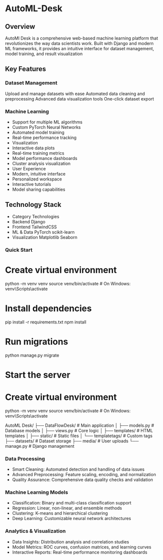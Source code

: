 # AutoML-Desk

## Overview
AutoMl Desk is a comprehensive web-based machine learning platform that revolutionizes the way data scientists work. Built with Django and modern ML frameworks, it provides an intuitive interface for dataset management, model training, and result visualization

## Key Features
### Dataset Management
Upload and manage datasets with ease
Automated data cleaning and preprocessing
Advanced data visualization tools
One-click dataset export

### Machine Learning
* Support for multiple ML algorithms
* Custom PyTorch Neural Networks
* Automated model training
* Real-time performance tracking
* Visualization
* Interactive data plots
* Real-time training metrics
* Model performance dashboards
* Cluster analysis visualization
* User Experience
* Modern, intuitive interface
* Personalized workspace
* Interactive tutorials
* Model sharing capabilities

## Technology Stack
* Category	Technologies
* Backend	Django
* Frontend	TailwindCSS
* ML & Data	PyTorch scikit-learn
* Visualization	Matplotlib Seaborn

### Quick Start
# Create virtual environment
python -m venv venv
source venv/bin/activate  # On Windows: venv\Scripts\activate

# Install dependencies
pip install -r requirements.txt
npm install

# Run migrations
python manage.py migrate

# Start the server
# Create virtual environment
python -m venv venv
source venv/bin/activate  # On Windows: venv\Scripts\activate

AutoML Desk/
├── DataFlowDesk/          # Main application
│   ├── models.py          # Database models
│   ├── views.py           # Core logic
│   ├── templates/         # HTML templates
│   ├── static/           # Static files
│   └── templatetags/     # Custom tags
├── datasets/             # Dataset storage
├── media/               # User uploads
└── manage.py           # Django management


### Data Processing
* Smart Cleaning: Automated detection and handling of data issues
* Advanced Preprocessing: Feature scaling, encoding, and normalization
* Quality Assurance: Comprehensive data quality checks and validation
### Machine Learning Models
* Classification: Binary and multi-class classification support
* Regression: Linear, non-linear, and ensemble methods
* Clustering: K-means and hierarchical clustering
* Deep Learning: Customizable neural network architectures
### Analytics & Visualization
* Data Insights: Distribution analysis and correlation studies
* Model Metrics: ROC curves, confusion matrices, and learning curves
* Interactive Reports: Real-time performance monitoring dashboards

